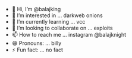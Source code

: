 - 👋 Hi, I’m @balajking
- 👀 I’m interested in ... darkweb onions
- 🌱 I’m currently learning ... vcc
- 💞️ I’m looking to collaborate on ... exploits
- 📫 How to reach me ... instagram @balajknight
- 😄 Pronouns: ... billy
- ⚡ Fun fact: ... no fact

<!---
balajking/balajking is a ✨ special ✨ repository because its `README.md` (this file) appears on your GitHub profile.
You can click the Preview link to take a look at your changes.
--->

